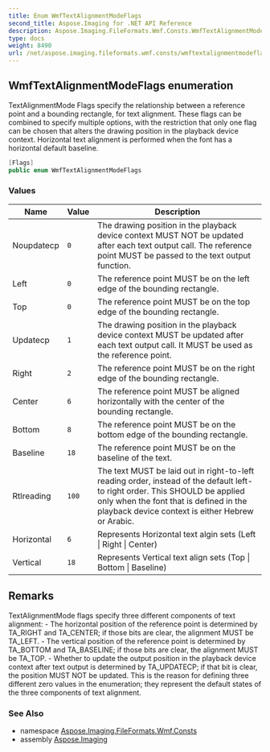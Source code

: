```yaml
---
title: Enum WmfTextAlignmentModeFlags
second_title: Aspose.Imaging for .NET API Reference
description: Aspose.Imaging.FileFormats.Wmf.Consts.WmfTextAlignmentModeFlags enum. TextAlignmentMode Flags specify the relationship between a reference point and a bounding rectangle for text alignment. These flags can be combined to specify multiple options with the restriction that only one flag can be chosen that alters the drawing position in the playback device context. Horizontal text alignment is performed when the font has a horizontal default baseline
type: docs
weight: 8490
url: /net/aspose.imaging.fileformats.wmf.consts/wmftextalignmentmodeflags/
---
```

## WmfTextAlignmentModeFlags enumeration

TextAlignmentMode Flags specify the relationship between a reference point and a bounding rectangle, for text alignment. These flags can be combined to specify multiple options, with the restriction that only one flag can be chosen that alters the drawing position in the playback device context. Horizontal text alignment is performed when the font has a horizontal default baseline.

```csharp
[Flags]
public enum WmfTextAlignmentModeFlags
```

### Values

| Name | Value | Description |
| --- | --- | --- |
| Noupdatecp | `0` | The drawing position in the playback device context MUST NOT be updated after each text output call. The reference point MUST be passed to the text output function. |
| Left | `0` | The reference point MUST be on the left edge of the bounding rectangle. |
| Top | `0` | The reference point MUST be on the top edge of the bounding rectangle. |
| Updatecp | `1` | The drawing position in the playback device context MUST be updated after each text output call. It MUST be used as the reference point. |
| Right | `2` | The reference point MUST be on the right edge of the bounding rectangle. |
| Center | `6` | The reference point MUST be aligned horizontally with the center of the bounding rectangle. |
| Bottom | `8` | The reference point MUST be on the bottom edge of the bounding rectangle. |
| Baseline | `18` | The reference point MUST be on the baseline of the text. |
| Rtlreading | `100` | The text MUST be laid out in right-to-left reading order, instead of the default left-to right order. This SHOULD be applied only when the font that is defined in the playback device context is either Hebrew or Arabic. |
| Horizontal | `6` | Represents Horizontal text algin sets (Left &#x7C; Right &#x7C; Center) |
| Vertical | `18` | Represents Vertical text align sets (Top &#x7C; Bottom &#x7C; Baseline) |

## Remarks

TextAlignmentMode flags specify three different components of text alignment: - The horizontal position of the reference point is determined by TA_RIGHT and TA_CENTER; if those bits are clear, the alignment MUST be TA_LEFT. - The vertical position of the reference point is determined by TA_BOTTOM and TA_BASELINE; if those bits are clear, the alignment MUST be TA_TOP. - Whether to update the output position in the playback device context after text output is determined by TA_UPDATECP; if that bit is clear, the position MUST NOT be updated. This is the reason for defining three different zero values in the enumeration; they represent the default states of the three components of text alignment.

### See Also

* namespace [Aspose.Imaging.FileFormats.Wmf.Consts](../../aspose.imaging.fileformats.wmf.consts/)
* assembly [Aspose.Imaging](../../)


